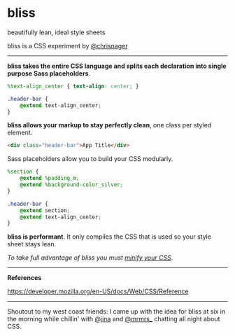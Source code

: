bliss
=====

beautifully lean, ideal style sheets

bliss is a CSS experiment by [@chrisnager](http://twitter.com/chrisnager)


---


__bliss takes the entire CSS language and splits each declaration into single purpose Sass placeholders__.

```scss
%text-align_center { text-align: center; }

.header-bar {
    @extend text-align_center;
}
```


__bliss allows your markup to stay perfectly clean__, one class per styled element.

```html
<div class="header-bar">App Title</div>
```


Sass placeholders allow you to build your CSS modularly.

```scss
%section {
    @extend %padding_m;
    @extend %background-color_silver;
}

.header-bar {
    @extend section;
    @extend text-align_center;
}
```


__bliss is performant__. It only compiles the CSS that is used so your style sheet stays lean.

_To take full advantage of bliss you must [minify your CSS](http://www.minifycss.com/css-compressor/)_.


---


__References__

https://developer.mozilla.org/en-US/docs/Web/CSS/Reference


---


Shoutout to my west coast friends:
I came up with the idea for bliss at six in the morning while chillin' with [@jina](http://twitter.com/jina) and [@mrmrs_](http://twitter.com/mrmrs_) chatting all night about CSS.

